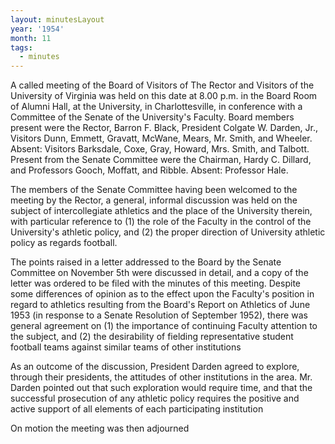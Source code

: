 ```yaml
---
layout: minutesLayout
year: '1954'
month: 11
tags:
  - minutes
---
```

A called meeting of the Board of Visitors of The Rector and Visitors of the University of Virginia was held on this date at 8.00 p.m. in the Board Room of Alumni Hall, at the University, in Charlottesville, in conference with a Committee of the Senate of the University's Faculty. Board members present were the Rector, Barron F. Black, President Colgate W. Darden, Jr., Visitors Dunn, Emmett, Gravatt, McWane, Mears, Mr. Smith, and Wheeler. Absent: Visitors Barksdale, Coxe, Gray, Howard, Mrs. Smith, and Talbott. Present from the Senate Committee were the Chairman, Hardy C. Dillard, and Professors Gooch, Moffatt, and Ribble. Absent: Professor Hale.

The members of the Senate Committee having been welcomed to the meeting by the Rector, a general, informal discussion was held on the subject of intercollegiate athletics and the place of the University therein, with particular reference to (1) the role of the Faculty in the control of the University's athletic policy, and (2) the proper direction of University athletic policy as regards football.

The points raised in a letter addressed to the Board by the Senate Committee on November 5th were discussed in detail, and a copy of the letter was ordered to be filed with the minutes of this meeting. Despite some differences of opinion as to the effect upon the Faculty's position in regard to athletics resulting from the Board's Report on Athletics of June 1953 (in response to a Senate Resolution of September 1952), there was general agreement on (1) the importance of continuing Faculty attention to the subject, and (2) the desirability of fielding representative student football teams against similar teams of other institutions

As an outcome of the discussion, President Darden agreed to explore, through their presidents, the attitudes of other institutions in the area. Mr. Darden pointed out that such exploration would require time, and that the successful prosecution of any athletic policy requires the positive and active support of all elements of each participating institution

On motion the meeting was then adjourned
